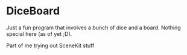 # DiceBoard
Just a fun program that involves a bunch of dice and a board. Nothing special here (as of yet ;D).

Part of me trying out SceneKit stuff
